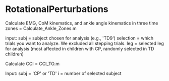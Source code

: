 # RotationalPerturbations

Calculate EMG, CoM kinematics, and ankle angle kinematics in three time zones
= Calculate_Ankle_Zones.m

input:
subj = subject chosen for analysis (e.g., 'TD9')
selection = which trials you want to analyze. We excluded all stepping trials. 
leg = selected leg for analysis (most affected in children with CP, randomly selected in TD children)



Calculate CCI
= CCI_TO.m

Input:
subj = 'CP' or 'TD'
i = number of selected subject


